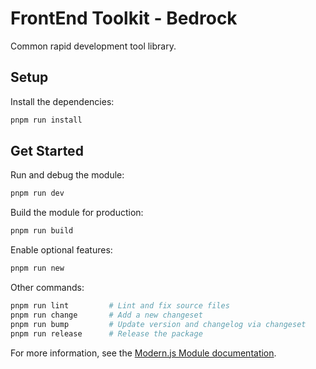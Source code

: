 # FrontEnd Toolkit - Bedrock
Common rapid development tool library.

## Setup

Install the dependencies:

```bash
pnpm run install
```

## Get Started

Run and debug the module:

```bash
pnpm run dev
```

Build the module for production:

```bash
pnpm run build
```

Enable optional features:

```bash
pnpm run new
```

Other commands:

```bash
pnpm run lint         # Lint and fix source files
pnpm run change       # Add a new changeset
pnpm run bump         # Update version and changelog via changeset
pnpm run release      # Release the package
```

For more information, see the [Modern.js Module documentation](https://modernjs.dev/module-tools/en).
